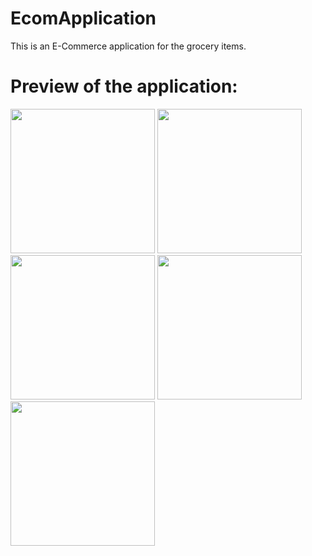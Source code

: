 # EcomApplication

This is an E-Commerce application for the grocery items.

# Preview of the application:

<img width="231" alt="" src="https://user-images.githubusercontent.com/66621092/125088374-fa39e780-e0ea-11eb-93a0-0f0a8beb0fda.jpeg">
<img width="231" alt="" src="https://user-images.githubusercontent.com/66621092/125088381-fc03ab00-e0ea-11eb-8722-911d182d7283.jpeg">
<img width="231" alt="" src="https://user-images.githubusercontent.com/66621092/125088383-fd34d800-e0ea-11eb-8ae8-944b035e555f.jpeg">
<img width="231" alt="" src="https://user-images.githubusercontent.com/66621092/125088407-00c85f00-e0eb-11eb-9b6a-d12f389d4d87.jpeg">
<img width="231" alt="" src="https://user-images.githubusercontent.com/66621092/125088372-f908ba80-e0ea-11eb-9a14-9f9b8981b77f.jpeg">

